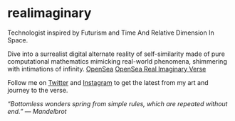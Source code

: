 # realimaginary
Technologist inspired by Futurism and Time And Relative Dimension In Space.

Dive into a surrealist digital alternate reality of self-similarity made of pure computational mathematics mimicking real-world phenomena, shimmering with intimations of infinity.
[OpenSea](https://opensea.io/RealImaginary)
[OpenSea Real Imaginary Verse](https://opensea.io/collection/real-imaginary-verse)

Follow me on [Twitter](https://twitter.com/RealImaginary42) and [Instagram](https://instagram.com/realimaginaryverse) to get the latest from my art and journey to the verse.

*“Bottomless wonders spring from simple rules, which are repeated without end.” ― Mandelbrot*
